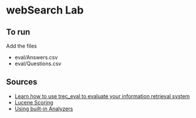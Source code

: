 # webSearch Lab

## To run
Add the files
 - eval/Answers.csv
 - eval/Questions.csv

## Sources
 - [Learn how to use trec_eval to evaluate your information retrieval system](http://www.rafaelglater.com/en/post/learn-how-to-use-trec_eval-to-evaluate-your-information-retrieval-system)
 - [Lucene Scoring](http://www.lucenetutorial.com/advanced-topics/scoring.html)
 - [Using built-in Analyzers](http://javabeat.net/using-the-built-in-analyzers-in-lucene/)
